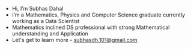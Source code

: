 - Hi, I’m Subhas Dahal
- I’m a Mathematics, Physics and Computer Science graduate currently working as a Data Scientist
- Mathematics inclined DS professional with strong Mathematical understanding and Application
- Let's get to learn more - subhasdh.101@gmail.com
